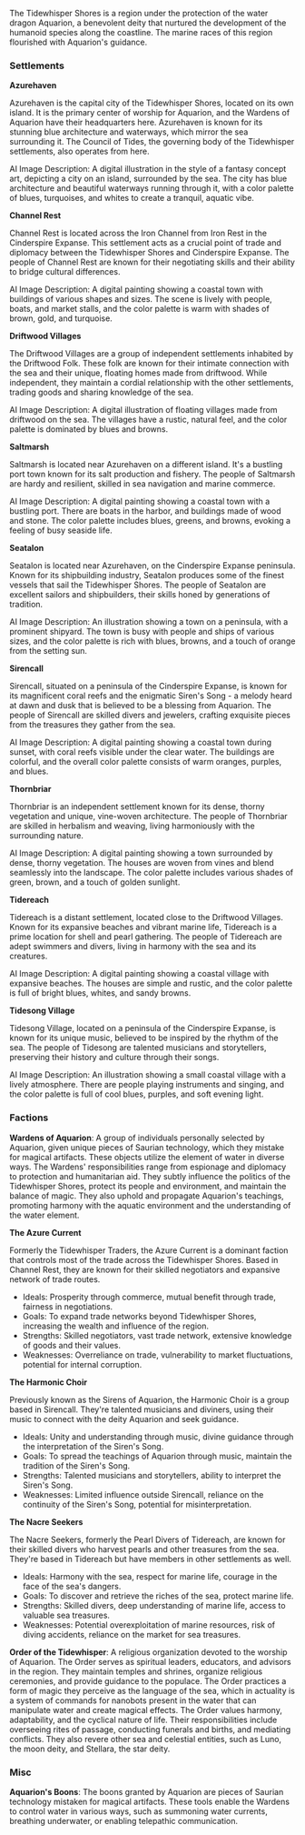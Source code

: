 The Tidewhisper Shores is a region under the protection of the water dragon Aquarion, a benevolent deity that nurtured the development of the humanoid species along the coastline. The marine races of this region flourished with Aquarion's guidance.

### Settlements

**Azurehaven**

Azurehaven is the capital city of the Tidewhisper Shores, located on its own island. It is the primary center of worship for Aquarion, and the Wardens of Aquarion have their headquarters here. Azurehaven is known for its stunning blue architecture and waterways, which mirror the sea surrounding it. The Council of Tides, the governing body of the Tidewhisper settlements, also operates from here.

AI Image Description: A digital illustration in the style of a fantasy concept art, depicting a city on an island, surrounded by the sea. The city has blue architecture and beautiful waterways running through it, with a color palette of blues, turquoises, and whites to create a tranquil, aquatic vibe.

**Channel Rest**

Channel Rest is located across the Iron Channel from Iron Rest in the Cinderspire Expanse. This settlement acts as a crucial point of trade and diplomacy between the Tidewhisper Shores and Cinderspire Expanse. The people of Channel Rest are known for their negotiating skills and their ability to bridge cultural differences.

AI Image Description: A digital painting showing a coastal town with buildings of various shapes and sizes. The scene is lively with people, boats, and market stalls, and the color palette is warm with shades of brown, gold, and turquoise.

**Driftwood Villages**

The Driftwood Villages are a group of independent settlements inhabited by the Driftwood Folk. These folk are known for their intimate connection with the sea and their unique, floating homes made from driftwood. While independent, they maintain a cordial relationship with the other settlements, trading goods and sharing knowledge of the sea.

AI Image Description: A digital illustration of floating villages made from driftwood on the sea. The villages have a rustic, natural feel, and the color palette is dominated by blues and browns.

**Saltmarsh**

Saltmarsh is located near Azurehaven on a different island. It's a bustling port town known for its salt production and fishery. The people of Saltmarsh are hardy and resilient, skilled in sea navigation and marine commerce.

AI Image Description: A digital painting showing a coastal town with a bustling port. There are boats in the harbor, and buildings made of wood and stone. The color palette includes blues, greens, and browns, evoking a feeling of busy seaside life.

**Seatalon**

Seatalon is located near Azurehaven, on the Cinderspire Expanse peninsula. Known for its shipbuilding industry, Seatalon produces some of the finest vessels that sail the Tidewhisper Shores. The people of Seatalon are excellent sailors and shipbuilders, their skills honed by generations of tradition.

AI Image Description: An illustration showing a town on a peninsula, with a prominent shipyard. The town is busy with people and ships of various sizes, and the color palette is rich with blues, browns, and a touch of orange from the setting sun.

**Sirencall**

Sirencall, situated on a peninsula of the Cinderspire Expanse, is known for its magnificent coral reefs and the enigmatic Siren's Song - a melody heard at dawn and dusk that is believed to be a blessing from Aquarion. The people of Sirencall are skilled divers and jewelers, crafting exquisite pieces from the treasures they gather from the sea.

AI Image Description: A digital painting showing a coastal town during sunset, with coral reefs visible under the clear water. The buildings are colorful, and the overall color palette consists of warm oranges, purples, and blues.

**Thornbriar**

Thornbriar is an independent settlement known for its dense, thorny vegetation and unique, vine-woven architecture. The people of Thornbriar are skilled in herbalism and weaving, living harmoniously with the surrounding nature.

AI Image Description: A digital painting showing a town surrounded by dense, thorny vegetation. The houses are woven from vines and blend seamlessly into the landscape. The color palette includes various shades of green, brown, and a touch of golden sunlight.

**Tidereach**

Tidereach is a distant settlement, located close to the Driftwood Villages. Known for its expansive beaches and vibrant marine life, Tidereach is a prime location for shell and pearl gathering. The people of Tidereach are adept swimmers and divers, living in harmony with the sea and its creatures.

AI Image Description: A digital painting showing a coastal village with expansive beaches. The houses are simple and rustic, and the color palette is full of bright blues, whites, and sandy browns.

**Tidesong Village**

Tidesong Village, located on a peninsula of the Cinderspire Expanse, is known for its unique music, believed to be inspired by the rhythm of the sea. The people of Tidesong are talented musicians and storytellers, preserving their history and culture through their songs.

AI Image Description: An illustration showing a small coastal village with a lively atmosphere. There are people playing instruments and singing, and the color palette is full of cool blues, purples, and soft evening light.

### Factions 
**Wardens of Aquarion**: A group of individuals personally selected by Aquarion, given unique pieces of Saurian technology, which they mistake for magical artifacts. These objects utilize the element of water in diverse ways. The Wardens' responsibilities range from espionage and diplomacy to protection and humanitarian aid. They subtly influence the politics of the Tidewhisper Shores, protect its people and environment, and maintain the balance of magic. They also uphold and propagate Aquarion's teachings, promoting harmony with the aquatic environment and the understanding of the water element.

**The Azure Current**

Formerly the Tidewhisper Traders, the Azure Current is a dominant faction that controls most of the trade across the Tidewhisper Shores. Based in Channel Rest, they are known for their skilled negotiators and expansive network of trade routes.

-   Ideals: Prosperity through commerce, mutual benefit through trade, fairness in negotiations.
-   Goals: To expand trade networks beyond Tidewhisper Shores, increasing the wealth and influence of the region.
-   Strengths: Skilled negotiators, vast trade network, extensive knowledge of goods and their values.
-   Weaknesses: Overreliance on trade, vulnerability to market fluctuations, potential for internal corruption.

**The Harmonic Choir**

Previously known as the Sirens of Aquarion, the Harmonic Choir is a group based in Sirencall. They're talented musicians and diviners, using their music to connect with the deity Aquarion and seek guidance.

-   Ideals: Unity and understanding through music, divine guidance through the interpretation of the Siren's Song.
-   Goals: To spread the teachings of Aquarion through music, maintain the tradition of the Siren's Song.
-   Strengths: Talented musicians and storytellers, ability to interpret the Siren's Song.
-   Weaknesses: Limited influence outside Sirencall, reliance on the continuity of the Siren's Song, potential for misinterpretation.

**The Nacre Seekers**

The Nacre Seekers, formerly the Pearl Divers of Tidereach, are known for their skilled divers who harvest pearls and other treasures from the sea. They're based in Tidereach but have members in other settlements as well.

-   Ideals: Harmony with the sea, respect for marine life, courage in the face of the sea's dangers.
-   Goals: To discover and retrieve the riches of the sea, protect marine life.
-   Strengths: Skilled divers, deep understanding of marine life, access to valuable sea treasures.
-   Weaknesses: Potential overexploitation of marine resources, risk of diving accidents, reliance on the market for sea treasures.

**Order of the Tidewhisper**: A religious organization devoted to the worship of Aquarion. The Order serves as spiritual leaders, educators, and advisors in the region. They maintain temples and shrines, organize religious ceremonies, and provide guidance to the populace. The Order practices a form of magic they perceive as the language of the sea, which in actuality is a system of commands for nanobots present in the water that can manipulate water and create magical effects. The Order values harmony, adaptability, and the cyclical nature of life. Their responsibilities include overseeing rites of passage, conducting funerals and births, and mediating conflicts. They also revere other sea and celestial entities, such as Luno, the moon deity, and Stellara, the star deity.

### Misc
**Aquarion's Boons**: The boons granted by Aquarion are pieces of Saurian technology mistaken for magical artifacts. These tools enable the Wardens to control water in various ways, such as summoning water currents, breathing underwater, or enabling telepathic communication.